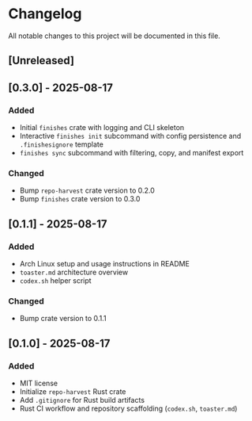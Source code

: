 # Changelog
All notable changes to this project will be documented in this file.

## [Unreleased]

## [0.3.0] - 2025-08-17
### Added
- Initial `finishes` crate with logging and CLI skeleton
- Interactive `finishes init` subcommand with config persistence
  and `.finishesignore` template
- `finishes sync` subcommand with filtering, copy, and manifest export

### Changed
- Bump `repo-harvest` crate version to 0.2.0
- Bump `finishes` crate version to 0.3.0

## [0.1.1] - 2025-08-17
### Added
- Arch Linux setup and usage instructions in README
- `toaster.md` architecture overview
- `codex.sh` helper script
### Changed
- Bump crate version to 0.1.1

## [0.1.0] - 2025-08-17
### Added
- MIT license
- Initialize `repo-harvest` Rust crate
- Add `.gitignore` for Rust build artifacts
- Rust CI workflow and repository scaffolding (`codex.sh`, `toaster.md`)
